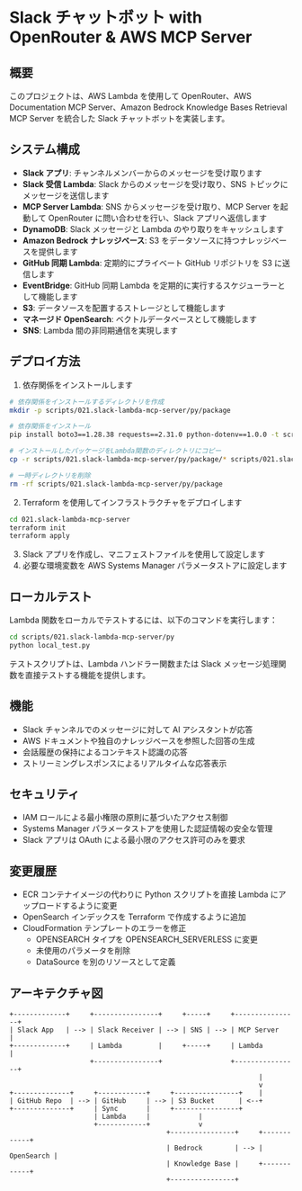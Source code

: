 # Slack チャットボット with OpenRouter & AWS MCP Server

## 概要

このプロジェクトは、AWS Lambda を使用して OpenRouter、AWS Documentation MCP Server、Amazon Bedrock Knowledge Bases Retrieval MCP Server を統合した Slack チャットボットを実装します。

## システム構成

- **Slack アプリ**: チャンネルメンバーからのメッセージを受け取ります
- **Slack 受信 Lambda**: Slack からのメッセージを受け取り、SNS トピックにメッセージを送信します
- **MCP Server Lambda**: SNS からメッセージを受け取り、MCP Server を起動して OpenRouter に問い合わせを行い、Slack アプリへ返信します
- **DynamoDB**: Slack メッセージと Lambda のやり取りをキャッシュします
- **Amazon Bedrock ナレッジベース**: S3 をデータソースに持つナレッジベースを提供します
- **GitHub 同期 Lambda**: 定期的にプライベート GitHub リポジトリを S3 に送信します
- **EventBridge**: GitHub 同期 Lambda を定期的に実行するスケジューラーとして機能します
- **S3**: データソースを配置するストレージとして機能します
- **マネージド OpenSearch**: ベクトルデータベースとして機能します
- **SNS**: Lambda 間の非同期通信を実現します

## デプロイ方法

1. 依存関係をインストールします
```bash
# 依存関係をインストールするディレクトリを作成
mkdir -p scripts/021.slack-lambda-mcp-server/py/package

# 依存関係をインストール
pip install boto3==1.28.38 requests==2.31.0 python-dotenv==1.0.0 -t scripts/021.slack-lambda-mcp-server/py/package

# インストールしたパッケージをLambda関数のディレクトリにコピー
cp -r scripts/021.slack-lambda-mcp-server/py/package/* scripts/021.slack-lambda-mcp-server/py/

# 一時ディレクトリを削除
rm -rf scripts/021.slack-lambda-mcp-server/py/package
```

2. Terraform を使用してインフラストラクチャをデプロイします
```bash
cd 021.slack-lambda-mcp-server
terraform init
terraform apply
```

3. Slack アプリを作成し、マニフェストファイルを使用して設定します
4. 必要な環境変数を AWS Systems Manager パラメータストアに設定します

## ローカルテスト

Lambda 関数をローカルでテストするには、以下のコマンドを実行します：

```bash
cd scripts/021.slack-lambda-mcp-server/py
python local_test.py
```

テストスクリプトは、Lambda ハンドラー関数または Slack メッセージ処理関数を直接テストする機能を提供します。

## 機能

- Slack チャンネルでのメッセージに対して AI アシスタントが応答
- AWS ドキュメントや独自のナレッジベースを参照した回答の生成
- 会話履歴の保持によるコンテキスト認識の応答
- ストリーミングレスポンスによるリアルタイムな応答表示

## セキュリティ

- IAM ロールによる最小権限の原則に基づいたアクセス制御
- Systems Manager パラメータストアを使用した認証情報の安全な管理
- Slack アプリは OAuth による最小限のアクセス許可のみを要求

## 変更履歴

- ECR コンテナイメージの代わりに Python スクリプトを直接 Lambda にアップロードするように変更
- OpenSearch インデックスを Terraform で作成するように追加
- CloudFormation テンプレートのエラーを修正
  - OPENSEARCH タイプを OPENSEARCH_SERVERLESS に変更
  - 未使用のパラメータを削除
  - DataSource を別のリソースとして定義

## アーキテクチャ図

```
+-------------+     +----------------+     +-----+     +----------------+
| Slack App   | --> | Slack Receiver | --> | SNS | --> | MCP Server     |
+-------------+     | Lambda         |     +-----+     | Lambda         |
                    +----------------+                 +----------------+
                                                              |
                                                              v
+--------------+     +------------+     +----------------+    |
| GitHub Repo  | --> | GitHub     | --> | S3 Bucket      | <--+
+--------------+     | Sync       |     +----------------+
                     | Lambda     |            |
                     +------------+            v
                                       +----------------+     +------------+
                                       | Bedrock        | --> | OpenSearch |
                                       | Knowledge Base |     +------------+
                                       +----------------+
```